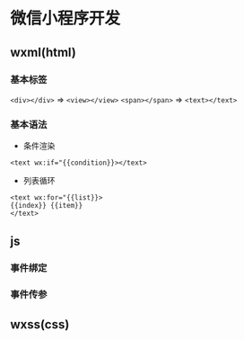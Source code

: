 # 微信小程序开发

## wxml(html)

### 基本标签

`<div></div>` => `<view></view>`
`<span></span>` => `<text></text>`

### 基本语法

+ 条件渲染

```text
<text wx:if="{{condition}}></text>
```

+ 列表循环

```text
<text wx:for="{{list}}>
{{index}} {{item}}
</text>
```

## js

### 事件绑定

### 事件传参

## wxss(css)
